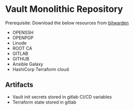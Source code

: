# Vault Monolithic Repository

Prerequisite: Download the below resources from [bitwarden](ansible/tasks/011-bw.yml)

- OPENSSH
- OPENPGP
- Linode
- ROOT CA
- GITLAB
- GITHUB
- Ansible Galaxy
- HashiCorp Terraform cloud

## Artifacts

- Vault init secrets stored in gitlab CI/CD variables
- Terraform state stored in gitlab
